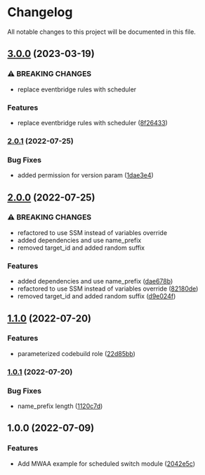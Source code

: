 # Changelog

All notable changes to this project will be documented in this file.

## [3.0.0](https://github.com/aws-samples/terraform-aws-scheduled-switch/compare/v2.0.1...v3.0.0) (2023-03-19)


### ⚠ BREAKING CHANGES

* replace eventbridge rules with scheduler

### Features

* replace eventbridge rules with scheduler ([8f26433](https://github.com/aws-samples/terraform-aws-scheduled-switch/commit/8f26433c78826937da1def72d04422ce1c3247c6))

### [2.0.1](https://github.com/aws-samples/aws-terraform-scheduled-switch/compare/v2.0.0...v2.0.1) (2022-07-25)


### Bug Fixes

* added permission for version param ([1dae3e4](https://github.com/aws-samples/aws-terraform-scheduled-switch/commit/1dae3e499231727761db25f98381a9b3801550fa))

## [2.0.0](https://github.com/aws-samples/aws-terraform-scheduled-switch/compare/v1.1.0...v2.0.0) (2022-07-25)


### ⚠ BREAKING CHANGES

* refactored to use SSM instead of variables override
* added dependencies and use name_prefix
* removed target_id and added random suffix

### Features

* added dependencies and use name_prefix ([dae678b](https://github.com/aws-samples/aws-terraform-scheduled-switch/commit/dae678b370f53e52a9975d6c38418b00c955618a))
* refactored to use SSM instead of variables override ([82180de](https://github.com/aws-samples/aws-terraform-scheduled-switch/commit/82180de7eff0c3a089430097b852195d1c4ae2dd))
* removed target_id and added random suffix ([d9e024f](https://github.com/aws-samples/aws-terraform-scheduled-switch/commit/d9e024f87a88d8d6135095d3750c399dd143fccb))

## [1.1.0](https://github.com/aws-samples/aws-terraform-scheduled-switch/compare/v1.0.1...v1.1.0) (2022-07-20)


### Features

* parameterized codebuild role ([22d85bb](https://github.com/aws-samples/aws-terraform-scheduled-switch/commit/22d85bb3ca089756d35cd1081ec568e46cf5f574))

### [1.0.1](https://github.com/aws-samples/aws-terraform-scheduled-switch/compare/v1.0.0...v1.0.1) (2022-07-20)


### Bug Fixes

* name_prefix length ([1120c7d](https://github.com/aws-samples/aws-terraform-scheduled-switch/commit/1120c7ddf24e686b00d361e99a7532ea24519ad9))

## 1.0.0 (2022-07-09)


### Features

* Add MWAA example for scheduled switch module ([2042e5c](https://github.com/aws-samples/aws-terraform-scheduled-switch/commit/2042e5c16977a6aa3f70a5817dcbdb3054d09149))
